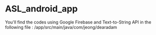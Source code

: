 # ASL_android_app

You'll find the codes using Google Firebase and Text-to-String API in the following file : 
              /app/src/main/java/com/jeong/dearadam
